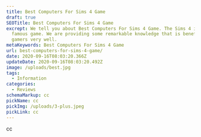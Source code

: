 ```yaml
---
title: Best Computers For Sims 4 Game
draft: true
SEOTitle: Best Computers For Sims 4 Game
excrept: We tell you about Best Computers For Sims 4 Game. The Sims 4 is very
  famous game. We are providing some remarkable knowledge that is beneficial for
  gamers very well.
metaKeywords: Best Computers For Sims 4 Game
url: best-computers-for-sims-4-game/
date: 2020-09-16T08:03:20.366Z
updateDate: 2020-09-16T08:03:20.492Z
image: /uploads/best.jpg
tags:
  - Information
categories:
  - Reviews
schemaMarkup: cc
pickName: cc
pickImg: /uploads/3-plus.jpeg
pickLink: cc
---
```

cc